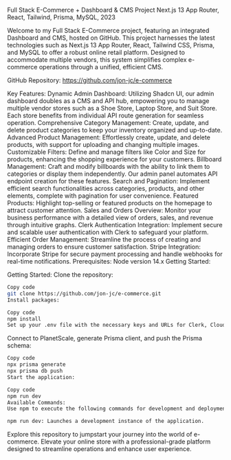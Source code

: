 Full Stack E-Commerce + Dashboard & CMS Project
Next.js 13 App Router, React, Tailwind, Prisma, MySQL, 2023

Welcome to my Full Stack E-Commerce project, featuring an integrated Dashboard and CMS, hosted on GitHub. This project harnesses the latest technologies such as Next.js 13 App Router, React, Tailwind CSS, Prisma, and MySQL to offer a robust online retail platform. Designed to accommodate multiple vendors, this system simplifies complex e-commerce operations through a unified, efficient CMS.

GitHub Repository: https://github.com/jon-jc/e-commerce

Key Features:
Dynamic Admin Dashboard: Utilizing Shadcn UI, our admin dashboard doubles as a CMS and API hub, empowering you to manage multiple vendor stores such as a Shoe Store, Laptop Store, and Suit Store. Each store benefits from individual API route generation for seamless operation.
Comprehensive Category Management: Create, update, and delete product categories to keep your inventory organized and up-to-date.
Advanced Product Management: Effortlessly create, update, and delete products, with support for uploading and changing multiple images.
Customizable Filters: Define and manage filters like Color and Size for products, enhancing the shopping experience for your customers.
Billboard Management: Craft and modify billboards with the ability to link them to categories or display them independently. Our admin panel automates API endpoint creation for these features.
Search and Pagination: Implement efficient search functionalities across categories, products, and other elements, complete with pagination for user convenience.
Featured Products: Highlight top-selling or featured products on the homepage to attract customer attention.
Sales and Orders Overview: Monitor your business performance with a detailed view of orders, sales, and revenue through intuitive graphs.
Clerk Authentication Integration: Implement secure and scalable user authentication with Clerk to safeguard your platform.
Efficient Order Management: Streamline the process of creating and managing orders to ensure customer satisfaction.
Stripe Integration: Incorporate Stripe for secure payment processing and handle webhooks for real-time notifications.
Prerequisites:
Node version 14.x
Getting Started:

Getting Started:
Clone the repository:

```sh
Copy code
git clone https://github.com/jon-jc/e-commerce.git
Install packages:
```

```sh
Copy code
npm install
Set up your .env file with the necessary keys and URLs for Clerk, Cloudinary, Stripe, and your database.
```

Connect to PlanetScale, generate Prisma client, and push the Prisma schema:

```sh
Copy code
npx prisma generate
npx prisma db push
Start the application:
```

```sh
Copy code
npm run dev
Available Commands:
Use npm to execute the following commands for development and deployment:

npm run dev: Launches a development instance of the application.
```
Explore this repository to jumpstart your journey into the world of e-commerce. Elevate your online store with a professional-grade platform designed to streamline operations and enhance user experience.
